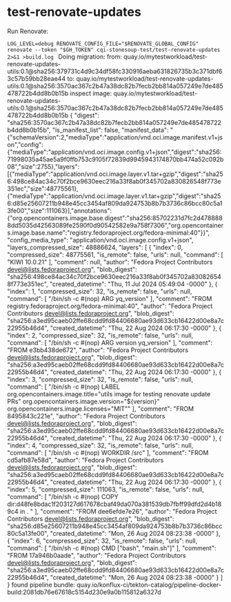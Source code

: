 # test-renovate-updates

Run Renovate:

`LOG_LEVEL=debug RENOVATE_CONFIG_FILE="$RENOVATE_GLOBAL_CONFIG" renovate --token "$GH_TOKEN" cqi-stonesoup-test/test-renovate-updates 2>&1 >build.log
`
Doing migration:
from: quay.io/mytestworkload/test-renovate-updates-utils:0.1@sha256:379731c4d9c34df58fc330916aeba631826735b3c371dbf63c57b59bb28eae44
to: quay.io/mytestworkload/test-renovate-updates-utils:0.1@sha256:3570ac367c2b47a38dc82b7fecb2bb814a057249e7de485478722b4dd8b0b15b
inspect image: quay.io/mytestworkload/test-renovate-updates-utils:0.1@sha256:3570ac367c2b47a38dc82b7fecb2bb814a057249e7de485478722b4dd8b0b15b
{
  "digest": "sha256:3570ac367c2b47a38dc82b7fecb2bb814a057249e7de485478722b4dd8b0b15b",
  "is_manifest_list": false,
  "manifest_data": "{\"schemaVersion\":2,\"mediaType\":\"application/vnd.oci.image.manifest.v1+json\",\"config\":{\"mediaType\":\"application/vnd.oci.image.config.v1+json\",\"digest\":\"sha256:71998035a45ae5a9f0ffb753c9105f72839d9945943174870bb474a52c092b08\",\"size\":2755},\"layers\":[{\"mediaType\":\"application/vnd.oci.image.layer.v1.tar+gzip\",\"digest\":\"sha256:498ce84ac34c70f2bce9630eec216a33f8ab0f345702a830826548f773e351ec\",\"size\":48775561},{\"mediaType\":\"application/vnd.oci.image.layer.v1.tar+gzip\",\"digest\":\"sha256:d85e25607211b948e45cc3454af809da924753b8b7b3736c86bcc80c5a13fe00\",\"size\":111063}],\"annotations\":{\"org.opencontainers.image.base.digest\":\"sha256:85702231d7fc2d4788888dd5035d42563089fe2590f0d90542582e9a758f7306\",\"org.opencontainers.image.base.name\":\"registry.fedoraproject.org/fedora-minimal:40\"}}",
  "config_media_type": "application/vnd.oci.image.config.v1+json",
  "layers_compressed_size": 48886624,
  "layers": [
    {
      "index": 0,
      "compressed_size": 48775561,
      "is_remote": false,
      "urls": null,
      "command": [
        "KIWI 10.0.21"
      ],
      "comment": null,
      "author": "Fedora Project Contributors <devel@lists.fedoraproject.org>",
      "blob_digest": "sha256:498ce84ac34c70f2bce9630eec216a33f8ab0f345702a830826548f773e351ec",
      "created_datetime": "Thu, 11 Jul 2024 05:49:04 -0000"
    },
    {
      "index": 1,
      "compressed_size": 32,
      "is_remote": false,
      "urls": null,
      "command": [
        "/bin/sh -c #(nop) ARG yq_version"
      ],
      "comment": "FROM registry.fedoraproject.org/fedora-minimal:40",
      "author": "Fedora Project Contributors <devel@lists.fedoraproject.org>",
      "blob_digest": "sha256:a3ed95caeb02ffe68cdd9fd84406680ae93d633cb16422d00e8a7c22955b46d4",
      "created_datetime": "Thu, 22 Aug 2024 06:17:30 -0000"
    },
    {
      "index": 2,
      "compressed_size": 32,
      "is_remote": false,
      "urls": null,
      "command": [
        "/bin/sh -c #(nop) ARG version yq_version"
      ],
      "comment": "FROM e3bb438de672",
      "author": "Fedora Project Contributors <devel@lists.fedoraproject.org>",
      "blob_digest": "sha256:a3ed95caeb02ffe68cdd9fd84406680ae93d633cb16422d00e8a7c22955b46d4",
      "created_datetime": "Thu, 22 Aug 2024 06:17:30 -0000"
    },
    {
      "index": 3,
      "compressed_size": 32,
      "is_remote": false,
      "urls": null,
      "command": [
        "/bin/sh -c #(nop) LABEL     org.opencontainers.image.title=\"utils image for testing renovate update PRs\"     org.opencontainers.image.version=\"${version}\"     org.opencontainers.image.licenses=\"MIT\""
      ],
      "comment": "FROM 8495843c221e",
      "author": "Fedora Project Contributors <devel@lists.fedoraproject.org>",
      "blob_digest": "sha256:a3ed95caeb02ffe68cdd9fd84406680ae93d633cb16422d00e8a7c22955b46d4",
      "created_datetime": "Thu, 22 Aug 2024 06:17:30 -0000"
    },
    {
      "index": 4,
      "compressed_size": 32,
      "is_remote": false,
      "urls": null,
      "command": [
        "/bin/sh -c #(nop) WORKDIR /src"
      ],
      "comment": "FROM cd5afb87e58d",
      "author": "Fedora Project Contributors <devel@lists.fedoraproject.org>",
      "blob_digest": "sha256:a3ed95caeb02ffe68cdd9fd84406680ae93d633cb16422d00e8a7c22955b46d4",
      "created_datetime": "Thu, 22 Aug 2024 06:17:30 -0000"
    },
    {
      "index": 5,
      "compressed_size": 111063,
      "is_remote": false,
      "urls": null,
      "command": [
        "/bin/sh -c #(nop) COPY dir:d48fe8bdac1f203127d617678cbaf49da070a381539db7fbff99dfd2d4b189c4 in . "
      ],
      "comment": "FROM dee6efde7e26",
      "author": "Fedora Project Contributors <devel@lists.fedoraproject.org>",
      "blob_digest": "sha256:d85e25607211b948e45cc3454af809da924753b8b7b3736c86bcc80c5a13fe00",
      "created_datetime": "Mon, 26 Aug 2024 08:23:38 -0000"
    },
    {
      "index": 6,
      "compressed_size": 32,
      "is_remote": false,
      "urls": null,
      "command": [
        "/bin/sh -c #(nop) CMD [\"bash\", \"main.sh\"]"
      ],
      "comment": "FROM 17a946b0aade",
      "author": "Fedora Project Contributors <devel@lists.fedoraproject.org>",
      "blob_digest": "sha256:a3ed95caeb02ffe68cdd9fd84406680ae93d633cb16422d00e8a7c22955b46d4",
      "created_datetime": "Mon, 26 Aug 2024 08:23:38 -0000"
    }
  ]
}
found pipeline bundle: quay.io/konflux-ci/tekton-catalog/pipeline-docker-build:2081db76e67618c5154d230e9a0b115812a6327d
